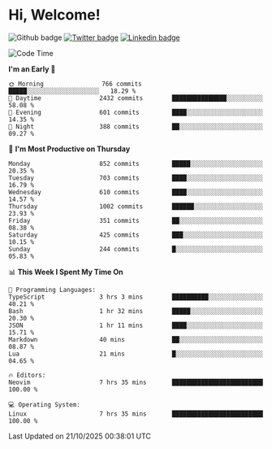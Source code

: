   # Hi, Welcome!
  ![Github badge](https://img.shields.io/github/followers/kraken-afk.svg?style=social&label=Follow&maxAge=2592000)
  [![Twitter badge](https://img.shields.io/badge/-Twitter-00acee?style=flat-square&logo=Twitter&logoColor=white)](https://twitter.com/trshppl)
  [![Linkedin badge](https://img.shields.io/badge/LinkedIn-0077B5?style=flat-square&logo=linkedin&logoColor=white)](https://www.linkedin.com/in/noveanrer)
<!--START_SECTION:waka-->
![Code Time](http://img.shields.io/badge/Code%20Time-1%2C270%20hrs%2042%20mins-blue)

**I'm an Early 🐤** 

```text
🌞 Morning                766 commits         █████░░░░░░░░░░░░░░░░░░░░   18.29 % 
🌆 Daytime                2432 commits        ███████████████░░░░░░░░░░   58.08 % 
🌃 Evening                601 commits         ████░░░░░░░░░░░░░░░░░░░░░   14.35 % 
🌙 Night                  388 commits         ██░░░░░░░░░░░░░░░░░░░░░░░   09.27 % 
```
📅 **I'm Most Productive on Thursday** 

```text
Monday                   852 commits         █████░░░░░░░░░░░░░░░░░░░░   20.35 % 
Tuesday                  703 commits         ████░░░░░░░░░░░░░░░░░░░░░   16.79 % 
Wednesday                610 commits         ████░░░░░░░░░░░░░░░░░░░░░   14.57 % 
Thursday                 1002 commits        ██████░░░░░░░░░░░░░░░░░░░   23.93 % 
Friday                   351 commits         ██░░░░░░░░░░░░░░░░░░░░░░░   08.38 % 
Saturday                 425 commits         ███░░░░░░░░░░░░░░░░░░░░░░   10.15 % 
Sunday                   244 commits         █░░░░░░░░░░░░░░░░░░░░░░░░   05.83 % 
```


📊 **This Week I Spent My Time On** 

```text
💬 Programming Languages: 
TypeScript               3 hrs 3 mins        ██████████░░░░░░░░░░░░░░░   40.21 % 
Bash                     1 hr 32 mins        █████░░░░░░░░░░░░░░░░░░░░   20.30 % 
JSON                     1 hr 11 mins        ████░░░░░░░░░░░░░░░░░░░░░   15.71 % 
Markdown                 40 mins             ██░░░░░░░░░░░░░░░░░░░░░░░   08.87 % 
Lua                      21 mins             █░░░░░░░░░░░░░░░░░░░░░░░░   04.65 % 

🔥 Editors: 
Neovim                   7 hrs 35 mins       █████████████████████████   100.00 % 

💻 Operating System: 
Linux                    7 hrs 35 mins       █████████████████████████   100.00 % 
```


 Last Updated on 21/10/2025 00:38:01 UTC
<!--END_SECTION:waka-->